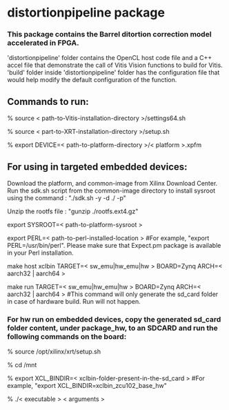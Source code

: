# distortionpipeline package

### This package contains the Barrel ditortion correction model accelerated in FPGA.

'distortionpipeline' folder contains the OpenCL host code file and a C++ accel file that demonstrate the call of Vitis Vision functions to build for Vitis.
'build' folder inside 'distortionpipeline' folder has the configuration file that would help modify the default configuration of the function.

## Commands to run:

% source < path-to-Vitis-installation-directory >/settings64.sh

% source < part-to-XRT-installation-directory >/setup.sh

% export DEVICE=< path-to-platform-directory >/< platform >.xpfm

## For using in targeted embedded devices:

Download the platform, and common-image from Xilinx Download Center. Run the sdk.sh script from the common-image directory to install sysroot using the command : "./sdk.sh -y -d ./ -p"

Unzip the rootfs file : "gunzip ./rootfs.ext4.gz"

export SYSROOT=< path-to-platform-sysroot >

export PERL=< path-to-perl-installed-location > #For example, "export PERL=/usr/bin/perl". Please make sure that Expect.pm package is available in your Perl installation.

make host xclbin TARGET=< sw_emu|hw_emu|hw > BOARD=Zynq ARCH=< aarch32 | aarch64 >

make run TARGET=< sw_emu|hw_emu|hw >  BOARD=Zynq ARCH=< aarch32 | aarch64 > #This command will only generate the sd_card folder in case of hardware build. Run will not happen.

### For hw run on embedded devices, copy the generated sd_card folder content, under package_hw, to an SDCARD and run the following commands on the board:

% source /opt/xilinx/xrt/setup.sh

% cd /mnt
   
% export XCL_BINDIR=< xclbin-folder-present-in-the-sd_card > #For example, "export XCL_BINDIR=xclbin_zcu102_base_hw"
   
% ./< executable > < arguments >
